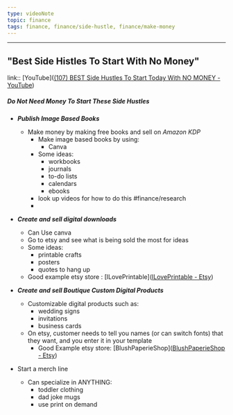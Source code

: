 ```yaml
---
type: videoNote
topic: finance
tags: finance, finance/side-hustle, finance/make-money
---
```

_____


## "Best Side Histles To Start With No Money"
link::  [YouTube]([(107) BEST Side Hustles To Start Today With NO MONEY - YouTube](https://www.youtube.com/watch?v=fQTsmtXBkew))

##### Do Not Need Money To Start These Side Hustles


- ***Publish Image Based Books***
	- Make money by making free books and sell on *Amazon KDP*
		- Make image based books by using:
			- Canva
		- Some ideas:
			- workbooks
			- journals
			- to-do lists
			- calendars 
			- ebooks
		- look up videos for how to do this #finance/research
		- 
-  ***Create and sell digital downloads***
	- Can Use canva
	- Go to etsy and see what is being sold the most for ideas
	- Some ideas:
		- printable crafts
		- posters
		- quotes to hang up
	- Good example etsy store : [ILovePrintable]([ILovePrintable - Etsy](https://www.etsy.com/shop/ILovePrintable?ref=shop_sugg))
- ***Create and sell Boutique Custom Digital Products***
	- Customizable digital products such as:
		- wedding signs
		- invitations
		- business cards
	- On etsy, customer needs to tell you names (or can switch fonts) that they want, and you enter it in your template
		- Good Example etsy store: [BlushPaperieShop]([BlushPaperieShop - Etsy](https://www.etsy.com/shop/BlushPaperieShop?ref=shop_sugg_market))


- Start a merch line
	- Can specialize in ANYTHING:
		- toddler clothing
		- dad joke mugs
		- use print on demand